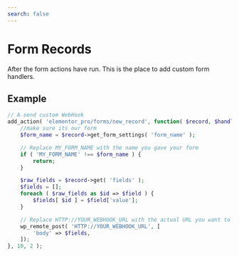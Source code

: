 ```yaml
---
search: false
---
```

# Form Records

After the form actions have run. This is the place to add custom form handlers.

## Example

```php
// A send custom WebHook
add_action( 'elementor_pro/forms/new_record', function( $record, $handler ) {
	//make sure its our form
	$form_name = $record->get_form_settings( 'form_name' );

	// Replace MY_FORM_NAME with the name you gave your form
	if ( 'MY_FORM_NAME' !== $form_name ) {
		return;
	}

	$raw_fields = $record->get( 'fields' );
	$fields = [];
	foreach ( $raw_fields as $id => $field ) {
		$fields[ $id ] = $field['value'];
	}

	// Replace HTTP://YOUR_WEBHOOK_URL with the actual URL you want to post the form to
	wp_remote_post( 'HTTP://YOUR_WEBHOOK_URL', [
		'body' => $fields,
	]);
}, 10, 2 );
```
